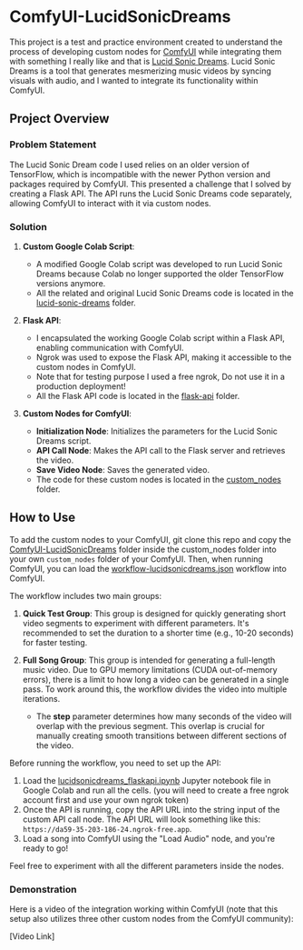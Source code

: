 # ComfyUI-LucidSonicDreams

This project is a test and practice environment created to understand the process of developing custom nodes for [ComfyUI](https://github.com/comfyanonymous/ComfyUI) while integrating them with something I really like and that is [Lucid Sonic Dreams](https://github.com/mikael-alafriz-deel/lucid-sonic-dreams). Lucid Sonic Dreams is a tool that generates mesmerizing music videos by syncing visuals with audio, and I wanted to integrate its functionality within ComfyUI. 

## Project Overview

### Problem Statement
The Lucid Sonic Dream code I used relies on an older version of TensorFlow, which is incompatible with the newer Python version and packages required by ComfyUI. This presented a challenge that I solved by creating a Flask API. The API runs the Lucid Sonic Dreams code separately, allowing ComfyUI to interact with it via custom nodes.

### Solution
1. **Custom Google Colab Script**: 
    - A modified Google Colab script was developed to run Lucid Sonic Dreams because Colab no longer supported the older TensorFlow versions anymore. 
    - All the related and original Lucid Sonic Dreams code is located in the [lucid-sonic-dreams](https://github.com/SomersInias/ComfyUI-LucidSonicDreams/tree/main/lucid-sonic-dreams) folder.
   
2. **Flask API**: 
    - I encapsulated the working Google Colab script within a Flask API, enabling communication with ComfyUI.
    - Ngrok was used to expose the Flask API, making it accessible to the custom nodes in ComfyUI.
    - Note that for testing purpose I used a free ngrok, Do not use it in a production deployment! 
    - All the Flask API code is located in the [flask-api](https://github.com/SomersInias/ComfyUI-LucidSonicDreams/tree/main/flask-api) folder.

3. **Custom Nodes for ComfyUI**: 
    - **Initialization Node**: Initializes the parameters for the Lucid Sonic Dreams script.
    - **API Call Node**: Makes the API call to the Flask server and retrieves the video.
    - **Save Video Node**: Saves the generated video.
    - The code for these custom nodes is located in the [custom_nodes](https://github.com/SomersInias/ComfyUI-LucidSonicDreams/tree/main/custom_nodes) folder.

## How to Use

To add the custom nodes to your ComfyUI, git clone this repo and copy the [ComfyUI-LucidSonicDreams](https://github.com/SomersInias/ComfyUI-LucidSonicDreams/tree/main/custom_nodes) folder inside the custom_nodes folder into your own `custom_nodes` folder of your ComfyUI. Then, when running ComfyUI, you can load the [workflow-lucidsonicdreams.json](https://github.com/SomersInias/ComfyUI-LucidSonicDreams/blob/main/custom_nodes/workflow-lucidsonicdreams.json) workflow into ComfyUI.

The workflow includes two main groups:

1. **Quick Test Group**: This group is designed for quickly generating short video segments to experiment with different parameters. It's recommended to set the duration to a shorter time (e.g., 10-20 seconds) for faster testing.

2. **Full Song Group**: This group is intended for generating a full-length music video. Due to GPU memory limitations (CUDA out-of-memory errors), there is a limit to how long a video can be generated in a single pass. To work around this, the workflow divides the video into multiple iterations. 

   - The **step** parameter determines how many seconds of the video will overlap with the previous segment. This overlap is crucial for manually creating smooth transitions between different sections of the video.


Before running the workflow, you need to set up the API:

1. Load the [lucidsonicdreams_flaskapi.ipynb](https://github.com/SomersInias/ComfyUI-LucidSonicDreams/blob/main/flask-api/lucidsonicdreams_flaskapi.ipynb) Jupyter notebook file in Google Colab and run all the cells. (you will need to create a free ngrok account first and use your own ngrok token)
2. Once the API is running, copy the API URL into the string input of the custom API call node. The API URL will look something like this: `https://da59-35-203-186-24.ngrok-free.app`.
3. Load a song into ComfyUI using the "Load Audio" node, and you're ready to go!

Feel free to experiment with all the different parameters inside the nodes.

### Demonstration
Here is a video of the integration working within ComfyUI (note that this setup also utilizes three other custom nodes from the ComfyUI community):

[Video Link]



